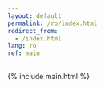 ```yaml
---
layout: default
permalink: /ro/index.html
redirect_from:
  - /index.html
lang: ro
ref: main
---
```


{% include main.html %}
